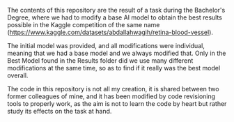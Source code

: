 The contents of this repository are the result of a task during the Bachelor's Degree, where we had to modify a base AI model to obtain the best results 
possible in the Kaggle competition of the same name (https://www.kaggle.com/datasets/abdallahwagih/retina-blood-vessel).

The initial model was provided, and all modifications were individual, meaning that we had a base model and we always modified that. Only in the Best Model found in the
Results folder did we use many different modifications at the same time, so as to find if it really was the best model overall. 

The code in this repository is not all my creation, it is shared between two former colleagues of mine, and it has been modified by code revisioning tools to properly work,
as the aim is not to learn the code by heart but rather study its effects on the task at hand.
